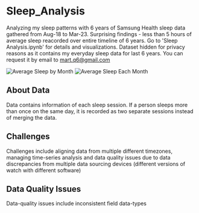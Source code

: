 # Sleep_Analysis
  Analyzing my sleep patterns with 6 years of Samsung Health sleep data gathered from Aug-18 to Mar-23. Surprising findings - less than 5 hours of average sleep reacorded over entire timeline of 6 years. Go to 'Sleep Analysis.ipynb' for details and visualizations. Dataset hidden for privacy reasons as it contains my everyday sleep data for last 6 years. You can request it by email to mart.q6@gmail.com

![Average Sleep by Month](https://github.com/aizazurrahman/Sleep_Analysis/assets/99770920/087a007f-a1fe-4a65-b233-c9338c7a0431)
![Average Sleep Each Month](https://github.com/aizazurrahman/Sleep_Analysis/assets/99770920/94888f44-95b8-4a36-bfe7-14d2856d9d3b)

## About Data
  Data contains information of each sleep session. If a person sleeps more than once on the same day, it is recorded as two separate sessions instead of merging the data.
## Challenges
  Challenges include aligning data from multiple different timezones, managing time-series analysis and data quality issues due to data discrepancies from multiple data sourcing devices (different versions of watch with 
  different software)
## Data Quality Issues
  Data-quality issues include inconsistent field data-types
